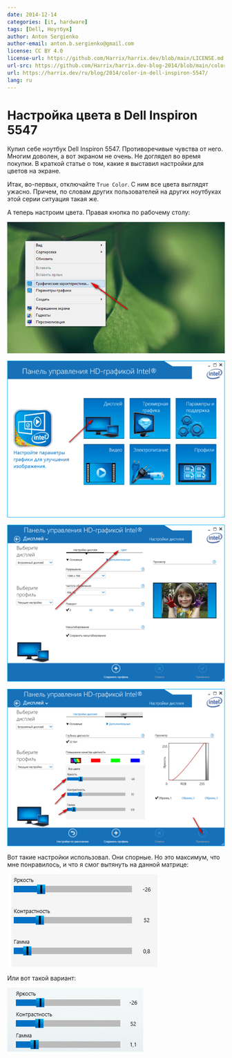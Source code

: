 ```yaml
---
date: 2014-12-14
categories: [it, hardware]
tags: [Dell, Ноутбук]
author: Anton Sergienko
author-email: anton.b.sergienko@gmail.com
license: CC BY 4.0
license-url: https://github.com/Harrix/harrix.dev/blob/main/LICENSE.md
url-src: https://github.com/Harrix/harrix.dev-blog-2014/blob/main/color-in-dell-inspiron-5547/color-in-dell-inspiron-5547.md
url: https://harrix.dev/ru/blog/2014/color-in-dell-inspiron-5547/
lang: ru
---
```


# Настройка цвета в Dell Inspiron 5547

Купил себе ноутбук Dell Inspiron 5547. Противоречивые чувства от него. Многим доволен, а вот экраном не очень. Не доглядел во время покупки. В краткой статье о том, какие я выставил настройки для цветов на экране.

Итак, во-первых, отключайте `True Color`. C ним все цвета выглядят ужасно. Причем, по словам других пользователей на других ноутбуках этой серии ситуация такая же.

А теперь настроим цвета. Правая кнопка по рабочему столу:

![Выбор пункта Графические характеристики](img/dell-inspiron_01.png)

![Панель управления HD-графикой Intel](img/dell-inspiron_02.png)

![Выбор раздела Цвет](img/dell-inspiron_03.png)

![Настройки параметров цвета](img/dell-inspiron_04.png)

Вот такие настройки использовал. Они спорные. Но это максимум, что мне понравилось, и что я смог вытянуть на данной матрице:

![Настройки параметров цвета](img/dell-inspiron_05.png)

Или вот такой вариант:

![Настройки параметров цвета](img/dell-inspiron_06.png)
